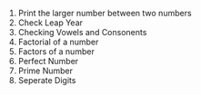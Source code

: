 1. Print the larger number between two numbers
2. Check Leap Year
3. Checking Vowels and Consonents
4. Factorial of a number
5. Factors of a number
6. Perfect Number
7. Prime Number
8. Seperate Digits